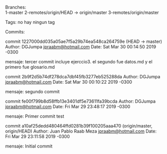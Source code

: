 Branches:  
1-master
2-remotes/origin/HEAD -> origin/master
3-remotes/origin/master

Tags: no hay ningun tag

Commits:

commit 1227000dd035a05ae7f5a29b74ea548ca264759e (HEAD -> master)
Author: DGJumpa <jpraabm@hotmail.com>
Date:   Sat Mar 30 00:14:50 2019 -0300

mensaje:    tercer commit incluye ejerccio3. el segundo fue datos.md y el primero fue glosario.md


commit 2b9f2d5b74df278dca7dbf45fb3277eb525288da
Author: DGJumpa <jpraabm@hotmail.com>
Date:   Sat Mar 30 00:10:22 2019 -0300

mensaje:   segundo commit

commit fe00f799b8d58ffb13e3401df5e73611fa39bcda
Author: DGJumpa <jpraabm@hotmail.com>
Date:   Fri Mar 29 23:48:17 2019 -0300

 mensaje:   Primer commit test

commit a10af25dedd480464ffd0281b39f100205aaa470 (origin/master, origin/HEAD)
Author: Juan Pablo Raab Meza <jpraabm@hotmail.com>
Date:   Fri Mar 29 23:11:58 2019 -0300

 mensaje:   Initial commit
